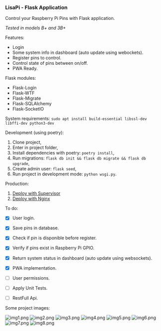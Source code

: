 ### LisaPi - Flask Application

Control your Raspberry Pi Pins with Flask application.

*Tested in models B+ and 3B+*


Features:
- Login
- Some system info in dashboard (auto update using webockets).
- Register pins to control.
- Control state of pins between on/off.
- PWA Ready.


Flask modules:
- Flask-Login
- Flask-WTF
- Flask-Migrate
- Flask-SQLAlchemy
- Flask-SocketIO


System requirements:
```sudo apt install build-essential libssl-dev libffi-dev python3-dev```


Development (using poetry):
  1. Clone project,
  2. Enter in project folder,
  3. Install dependencies with poetry: ```poetry install```,
  4. Run migrations: ```flask db init && flask db migrate && flask db upgrade```,
  5. Create admin user: ```flask seed```,
  6. Run project in development mode: ```python wsgi.py```.


Production:
  1. [Deploy with Supervisor](https://github.com/bergpb/lisapi/wiki/Deploy-with-Supervisor)
  2. [Deploy with Nginx](https://github.com/bergpb/lisapi/wiki/Deploy-with-Nginx)


To do:
- [x] User login.
- [x] Save pins in database.
- [x] Check if pin is disponible before register.
- [x] Verify if pins exist in Raspberry Pi GPIO.
- [x] Return system status in dashboard (auto update using websockets).
- [X] PWA implementation.
- [ ] User permissions.
- [ ] Apply Unit Tests.
- [ ] RestFull Api.


Some project images:

![img1.png](./images/img1.png)
![img2.png](./images/img2.png)
![img3.png](./images/img3.png)
![img4.png](./images/img4.png)
![img5.png](./images/img5.png)
![img6.png](./images/img6.png)
![img7.png](./images/img7.png)
![img8.png](./images/img8.png)
